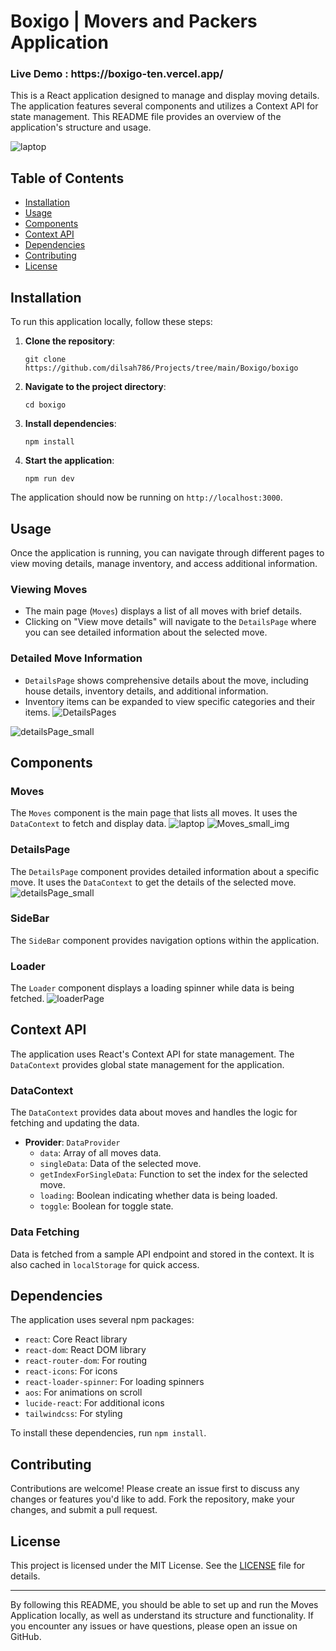 # Boxigo | Movers and Packers Application

<h3>Live Demo : https://boxigo-ten.vercel.app/ </h3>

This is a React application designed to manage and display moving details. The application features several components and utilizes a Context API for state management. This README file provides an overview of the application's structure and usage.


![laptop](https://github.com/dilsah786/Projects/assets/120841935/ecc8c238-83eb-4643-93db-59e51592e78b)


## Table of Contents

- [Installation](#installation)
- [Usage](#usage)
- [Components](#components)
- [Context API](#context-api)
- [Dependencies](#dependencies)
- [Contributing](#contributing)
- [License](#license)

## Installation

To run this application locally, follow these steps:

1. **Clone the repository**:
   ```
   git clone https://github.com/dilsah786/Projects/tree/main/Boxigo/boxigo
   ```

2. **Navigate to the project directory**:
   ```
   cd boxigo
   ```

3. **Install dependencies**:
   ```
   npm install
   ```

4. **Start the application**:
   ```
   npm run dev
   ```

The application should now be running on `http://localhost:3000`.

## Usage

Once the application is running, you can navigate through different pages to view moving details, manage inventory, and access additional information.

### Viewing Moves

- The main page (`Moves`) displays a list of all moves with brief details.
- Clicking on "View move details" will navigate to the `DetailsPage` where you can see detailed information about the selected move.

### Detailed Move Information

- `DetailsPage` shows comprehensive details about the move, including house details, inventory details, and additional information.
- Inventory items can be expanded to view specific categories and their items.
![DetailsPages](https://github.com/dilsah786/Projects/assets/120841935/adf4e7be-1721-4fcc-bba5-7a362488ced1)

![detailsPage_small](https://github.com/dilsah786/Projects/assets/120841935/5436368c-6e57-4cb4-b7a9-65fd1121de13)


## Components

### Moves

The `Moves` component is the main page that lists all moves. It uses the `DataContext` to fetch and display data.
![laptop](https://github.com/dilsah786/Projects/assets/120841935/3fcc8f63-e40a-4a7a-8f2f-cef4a8cba68d)
![Moves_small_img](https://github.com/dilsah786/Projects/assets/120841935/8b6fcf27-d425-4158-ad1d-b3645e08b3a2)



### DetailsPage

The `DetailsPage` component provides detailed information about a specific move. It uses the `DataContext` to get the details of the selected move.
![detailsPage_small](https://github.com/dilsah786/Projects/assets/120841935/cc5225a3-eb68-4884-8704-d0e11664db61)



### SideBar

The `SideBar` component provides navigation options within the application.

### Loader

The `Loader` component displays a loading spinner while data is being fetched.
![loaderPage](https://github.com/dilsah786/Projects/assets/120841935/32afbf67-7976-4ab9-8ea2-10fa24d9ed48)

## Context API

The application uses React's Context API for state management. The `DataContext` provides global state management for the application.

### DataContext

The `DataContext` provides data about moves and handles the logic for fetching and updating the data.

- **Provider**: `DataProvider`
  - `data`: Array of all moves data.
  - `singleData`: Data of the selected move.
  - `getIndexForSingleData`: Function to set the index for the selected move.
  - `loading`: Boolean indicating whether data is being loaded.
  - `toggle`: Boolean for toggle state.

### Data Fetching

Data is fetched from a sample API endpoint and stored in the context. It is also cached in `localStorage` for quick access.

## Dependencies

The application uses several npm packages:

- `react`: Core React library
- `react-dom`: React DOM library
- `react-router-dom`: For routing
- `react-icons`: For icons
- `react-loader-spinner`: For loading spinners
- `aos`: For animations on scroll
- `lucide-react`: For additional icons
- `tailwindcss`: For styling 

To install these dependencies, run `npm install`.

## Contributing

Contributions are welcome! Please create an issue first to discuss any changes or features you'd like to add. Fork the repository, make your changes, and submit a pull request.

## License

This project is licensed under the MIT License. See the [LICENSE](LICENSE) file for details.

---

By following this README, you should be able to set up and run the Moves Application locally, as well as understand its structure and functionality. If you encounter any issues or have questions, please open an issue on GitHub.
